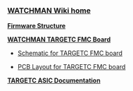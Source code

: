 ### **[WATCHMAN Wiki home](https://github.com/WMidlab/WATCHMAN/wiki)**
**[Firmware Structure](https://github.com/WMidlab/WATCHMAN/wiki/Firmware-Structure)**

**[WATCHMAN TARGETC FMC Board](https://github.com/WMidlab/WATCHMAN/wiki/TARGETC-FMC-Prototype-Board)**

* [Schematic for TARGETC FMC board](https://www.phys.hawaii.edu/~idlab/taskAndSchedule/PCBs/IDL_18_030/WATCHMAN_TC_prototype_revC.pdf)

* [PCB Layout for TARGETC FMC board](https://www.phys.hawaii.edu/~idlab/taskAndSchedule/PCBs/IDL_18_030/WATCHMAN_TC_prototype_revC_pcb.pdf)

**[TARGETC ASIC Documentation](https://github.com/WMidlab/WATCHMAN/wiki/TARGETC-ASIC-Documentation)**

